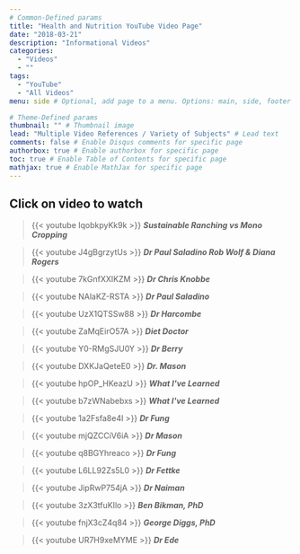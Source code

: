 ```yaml
---
# Common-Defined params
title: "Health and Nutrition YouTube Video Page"
date: "2018-03-21"
description: "Informational Videos"
categories:
  - "Videos"
  - ""
tags:
  - "YouTube"
  - "All Videos"
menu: side # Optional, add page to a menu. Options: main, side, footer

# Theme-Defined params
thumbnail: "" # Thumbnail image
lead: "Multiple Video References / Variety of Subjects" # Lead text
comments: false # Enable Disqus comments for specific page
authorbox: true # Enable authorbox for specific page
toc: true # Enable Table of Contents for specific page
mathjax: true # Enable MathJax for specific page
---
```


## Click on video to watch ##

>{{< youtube IqobkpyKk9k >}}
***Sustainable Ranching vs Mono Cropping***

>{{< youtube J4gBgrzytUs >}}
***Dr Paul Saladino Rob Wolf & Diana Rogers***

>{{< youtube 7kGnfXXIKZM >}}
***Dr Chris Knobbe***

>{{< youtube NAlaKZ-RSTA >}}
***Dr Paul Saladino***

>{{< youtube UzX1QTSSw88 >}}
***Dr Harcombe***

>{{< youtube ZaMqEirO57A >}}
***Diet Doctor***

>{{< youtube Y0-RMgSJU0Y >}}
***Dr Berry***

>{{< youtube DXKJaQeteE0 >}}
***Dr. Mason***

>{{< youtube hpOP_HKeazU >}}
***What I've Learned***

>{{< youtube b7zWNabebxs >}}
***What I've Learned***

>{{< youtube 1a2Fsfa8e4I >}}
***Dr Fung***

>{{< youtube mjQZCCiV6iA >}}
***Dr Mason***

>{{< youtube q8BGYhreaco >}}
***Dr Fung***

>{{< youtube L6LL92Zs5L0 >}}
***Dr Fettke***

>{{< youtube JipRwP754jA >}}
***Dr Naiman***

>{{< youtube 3zX3tfuKIlo >}}
***Ben Bikman, PhD***

>{{< youtube fnjX3cZ4q84 >}}
***George Diggs, PhD***

>{{< youtube UR7H9xeMYME >}}
***Dr Ede***
